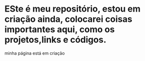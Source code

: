 # ESte é meu repositório, estou em criação ainda, colocarei coisas importantes aqui, como os projetos,links e códigos.
minha página está em criação

